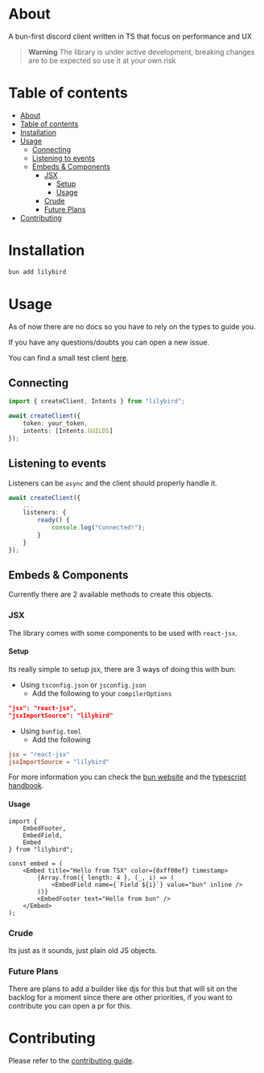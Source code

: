 # About

A bun-first discord client written in TS that focus on performance and UX

> **Warning**
> The library is under active  development, breaking changes are to be expected so use it at your own risk

# Table of contents

- [About](#about)
- [Table of contents](#table-of-contents)
- [Installation](#installation)
- [Usage](#usage)
  - [Connecting](#connecting)
  - [Listening to events](#listening-to-events)
  - [Embeds \& Components](#embeds--components)
    - [JSX](#jsx)
      - [Setup](#setup)
      - [Usage](#usage-1)
    - [Crude](#crude)
    - [Future Plans](#future-plans)
- [Contributing](#contributing)

# Installation

```sh
bun add lilybird
```

# Usage

As of now there are no docs so you have to rely on the types to guide you.

If you have any questions/doubts you can open a new issue.

You can find a small test client [here](https://github.com/Didas-git/lilybird-test).

## Connecting

```ts
import { createClient, Intents } from "lilybird";

await createClient({
    token: your_token,
    intents: [Intents.GUILDS]
});
```

## Listening to events

Listeners can be `async` and the client should properly handle it.

```ts
await createClient({
    ...
    listeners: {
        ready() {
            console.log("Connected!");
        }
    }
});
```

## Embeds & Components

Currently there are 2 available methods to create this objects.

### JSX

The library comes with some components to be used with `react-jsx`.

#### Setup

Its really simple to setup jsx, there are 3 ways of doing this with bun:

- Using `tsconfig.json` or `jsconfig.json`
  - Add the following to your `compilerOptions`
  
```json
"jsx": "react-jsx",
"jsxImportSource": "lilybird"
```

- Using `bunfig.toml`
  - Add the following

```toml
jsx = "react-jsx"
jsxImportSource = "lilybird"
```

For more information you can check the [bun website](https://bun.sh/docs/runtime/jsx) and the [typescript handbook](https://www.typescriptlang.org/docs/handbook/jsx.html).

#### Usage

```tsx
import {
    EmbedFooter,
    EmbedField,
    Embed
} from "lilybird";

const embed = (
    <Embed title="Hello from TSX" color={0xff00ef} timestamp>
        {Array.from({ length: 4 }, (_, i) => (
            <EmbedField name={`Field ${i}`} value="bun" inline />
        ))}
        <EmbedFooter text="Hello from bun" />
    </Embed>
);
```

### Crude

Its just as it sounds, just plain old JS objects.

### Future Plans

There are plans to add a builder like djs for this but that will sit on the backlog for a moment since there are other priorities, if you want to contribute you can open a pr for this.

# Contributing

Please refer to the [contributing guide](./CONTRIBUTING.md).